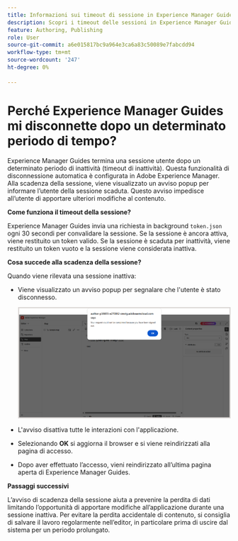 ```yaml
---
title: Informazioni sui timeout di sessione in Experience Manager Guides
description: Scopri i timeout delle sessioni in Experience Manager Guides.
feature: Authoring, Publishing
role: User
source-git-commit: a6e015817bc9a964e3ca6a83c50089e7fabcdd94
workflow-type: tm+mt
source-wordcount: '247'
ht-degree: 0%

---
```


# Perché Experience Manager Guides mi disconnette dopo un determinato periodo di tempo?

Experience Manager Guides termina una sessione utente dopo un determinato periodo di inattività (timeout di inattività). Questa funzionalità di disconnessione automatica è configurata in Adobe Experience Manager. Alla scadenza della sessione, viene visualizzato un avviso popup per informare l’utente della sessione scaduta. Questo avviso impedisce all’utente di apportare ulteriori modifiche al contenuto.

**Come funziona il timeout della sessione?**

Experience Manager Guides invia una richiesta in background `token.json` ogni 30 secondi per convalidare la sessione. Se la sessione è ancora attiva, viene restituito un token valido. Se la sessione è scaduta per inattività, viene restituito un token vuoto e la sessione viene considerata inattiva.

**Cosa succede alla scadenza della sessione?**

Quando viene rilevata una sessione inattiva:

- Viene visualizzato un avviso popup per segnalare che l&#39;utente è stato disconnesso.

  ![](images/sign-out-prompt.png)

- L&#39;avviso disattiva tutte le interazioni con l&#39;applicazione.

- Selezionando **OK** si aggiorna il browser e si viene reindirizzati alla pagina di accesso.
- Dopo aver effettuato l’accesso, vieni reindirizzato all’ultima pagina aperta di Experience Manager Guides.

**Passaggi successivi**

L’avviso di scadenza della sessione aiuta a prevenire la perdita di dati limitando l’opportunità di apportare modifiche all’applicazione durante una sessione inattiva. Per evitare la perdita accidentale di contenuto, si consiglia di salvare il lavoro regolarmente nell’editor, in particolare prima di uscire dal sistema per un periodo prolungato.





